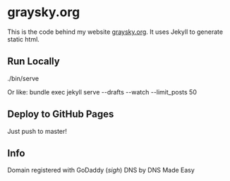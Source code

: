 # graysky.org

This is the code behind my website [graysky.org](http://graysky.org). It uses Jekyll to generate static html.

## Run Locally

./bin/serve

Or like: bundle exec jekyll serve --drafts --watch --limit_posts 50

## Deploy to GitHub Pages

Just push to master!

## Info

Domain registered with GoDaddy (*sigh*)
DNS by DNS Made Easy